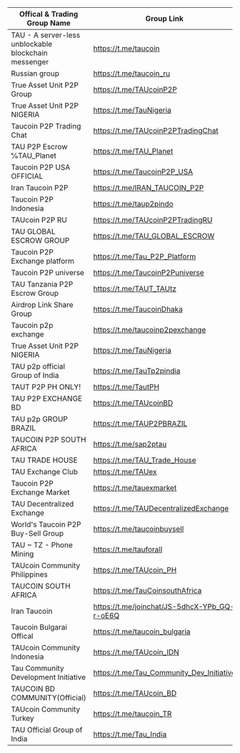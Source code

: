 
Offical & Trading Group Name | Group Link 
| ------------ | ------------ |
| TAU - A server-less unblockable blockchain messenger | <https://t.me/taucoin> |
Russian group | <https://t.me/taucoin_ru> 
True Asset Unit P2P Group | <https://t.me/TAUcoinP2P>
True Asset Unit P2P NIGERIA | <https://t.me/TauNigeria>
Taucoin P2P Trading Chat | <https://t.me/TAUcoinP2PTradingChat>
TAU P2P Escrow ℅TAU_Planet | <https://t.me/TAU_Planet>
Taucoin P2P USA OFFICIAL | <https://t.me/TaucoinP2P_USA>
Iran Taucoin P2P | <https://t.me/IRAN_TAUCOIN_P2P>
Taucoin P2P Indonesia | <https://t.me/taup2pindo>
TAUcoin P2P RU | <https://t.me/TAUcoinP2PTradingRU>
TAU GLOBAL ESCROW GROUP | <https://t.me/TAU_GLOBAL_ESCROW>
Taucoin P2P Exchange platform | <https://t.me/Tau_P2P_Platform>
Taucoin P2P universe | <https://t.me/TaucoinP2Puniverse>
TAU Tanzania P2P Escrow Group | <https://t.me/TAUT_TAUtz>
Airdrop Link Share Group | <https://t.me/TaucoinDhaka>
Taucoin p2p exchange | <https://t.me/taucoinp2pexchange>
True Asset Unit P2P NIGERIA | <https://t.me/TauNigeria>
TAU p2p official Group of India | <https://t.me/TauTp2pindia>
TAUT P2P PH ONLY! | <https://t.me/TautPH>
TAU P2P EXCHANGE BD | <https://t.me/TAUcoinBD>
TAU p2p GROUP BRAZIL | <https://t.me/TAUP2PBRAZIL>
TAUCOIN P2P SOUTH AFRICA | <https://t.me/sap2ptau>
TAU TRADE HOUSE | <https://t.me/TAU_Trade_House>
TAU Exchange Club | <https://t.me/TAUex>
Taucoin P2P Exchange Market | <https://t.me/tauexmarket>
TAU Decentralized Exchange | <https://t.me/TAUDecentralizedExchange>
World's Taucoin P2P Buy-Sell Group | <https://t.me/taucoinbuysell>
TAU ~ TZ - Phone Mining | <https://t.me/tauforall>
TAUcoin Community Philippines | <https://t.me/TAUcoin_PH>
TAUCOIN SOUTH AFRICA | <https://t.me/TauCoinsouthAfrica>
Iran Taucoin | <https://t.me/joinchat/JS-5dhcX-YPb_GQ-r-oE6Q>
Taucoin Bulgarai Offical | <https://t.me/taucoin_bulgaria>
TAUcoin Community Indonesia	| <https://t.me/TAUcoin_IDN>
Tau Community Development Initiative | <https://t.me/Tau_Community_Dev_Initiative>
TAUCOIN BD COMMUNITY(Official) | <https://t.me/TAUcoin_BD>
TAUcoin Community Turkey | <https://t.me/taucoin_TR>
TAU Official Group of India	| <https://t.me/Tau_India>